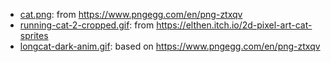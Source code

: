 - [cat.png](./cat.png): from https://www.pngegg.com/en/png-ztxqv
- [running-cat-2-cropped.gif](./running-cat-2-cropped.gif): from https://elthen.itch.io/2d-pixel-art-cat-sprites
- [longcat-dark-anim.gif](./longcat-dark-anim.gif): based on https://www.pngegg.com/en/png-ztxqv
